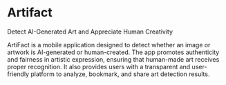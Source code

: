 # Artifact

Detect AI-Generated Art and Appreciate Human Creativity

ArtiFact is a mobile application designed to detect whether an image or artwork is AI-generated or human-created. The app promotes authenticity and fairness in artistic expression, ensuring that human-made art receives proper recognition. It also provides users with a transparent and user-friendly platform to analyze, bookmark, and share art detection results.
